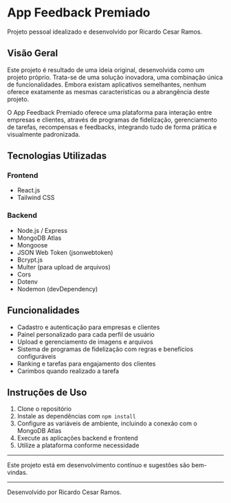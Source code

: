 # App Feedback Premiado

Projeto pessoal idealizado e desenvolvido por Ricardo Cesar Ramos.

## Visão Geral

Este projeto é resultado de uma ideia original, desenvolvida como um projeto próprio. Trata-se de uma solução inovadora, uma combinação única de funcionalidades. Embora existam aplicativos semelhantes, nenhum oferece exatamente as mesmas características ou a abrangência deste projeto.

O App Feedback Premiado oferece uma plataforma para interação entre empresas e clientes, através de programas de fidelização, gerenciamento de tarefas, recompensas e feedbacks, integrando tudo de forma prática e visualmente padronizada.

## Tecnologias Utilizadas

### Frontend
- React.js
- Tailwind CSS

### Backend
- Node.js / Express
- MongoDB Atlas
- Mongoose
- JSON Web Token (jsonwebtoken)
- Bcrypt.js
- Multer (para upload de arquivos)
- Cors
- Dotenv
- Nodemon (devDependency)

## Funcionalidades

- Cadastro e autenticação para empresas e clientes
- Painel personalizado para cada perfil de usuário
- Upload e gerenciamento de imagens e arquivos
- Sistema de programas de fidelização com regras e benefícios configuráveis
- Ranking e tarefas para engajamento dos clientes
- Carimbos quando realizado a tarefa

## Instruções de Uso

1. Clone o repositório
2. Instale as dependências com `npm install`
3. Configure as variáveis de ambiente, incluindo a conexão com o MongoDB Atlas
4. Execute as aplicações backend e frontend
5. Utilize a plataforma conforme necessidade

---

Este projeto está em desenvolvimento contínuo e sugestões são bem-vindas.

---

Desenvolvido por Ricardo Cesar Ramos.

